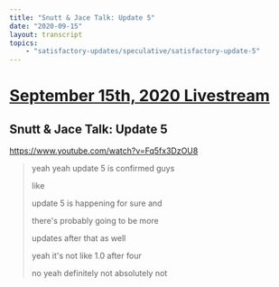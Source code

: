 ```yaml
---
title: "Snutt & Jace Talk: Update 5"
date: "2020-09-15"
layout: transcript
topics:
    - "satisfactory-updates/speculative/satisfactory-update-5"
---
```

# [September 15th, 2020 Livestream](../2020-09-15.md)
## Snutt & Jace Talk: Update 5
https://www.youtube.com/watch?v=Fq5fx3DzOU8
> yeah yeah update 5 is confirmed guys
> 
> like
> 
> update 5 is happening for sure and
> 
> there's probably going to be more
> 
> updates after that as well
> 
> yeah it's not like 1.0 after four
> 
> no yeah definitely not absolutely not
> 
